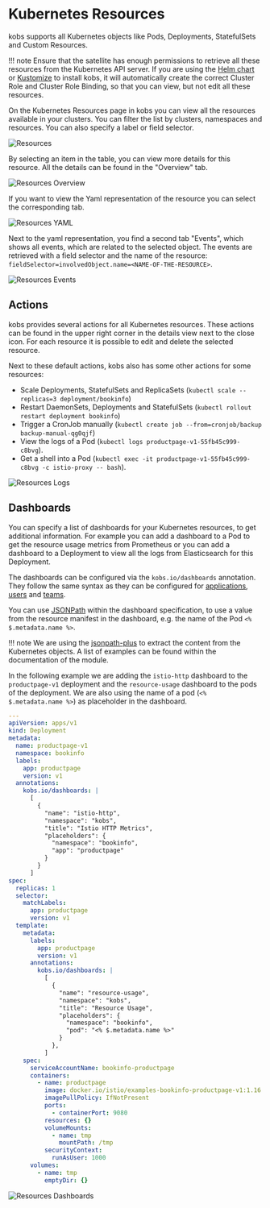 # Kubernetes Resources

kobs supports all Kubernetes objects like Pods, Deployments, StatefulSets and Custom Resources.

!!! note
    Ensure that the satellite has enough permissions to retrieve all these resources from the Kubernetes API server. If you are using the [Helm chart](../getting-started/installation//helm.md) or [Kustomize](../getting-started/installation/kustomize.md) to install kobs, it will automatically create the correct Cluster Role and Cluster Role Binding, so that you can view, but not edit all these resources.

On the Kubernetes Resources page in kobs you can view all the resources available in your clusters. You can filter the list by clusters, namespaces and resources. You can also specify a label or field selector.

![Resources](assets/resources.png)

By selecting an item in the table, you can view more details for this resource. All the details can be found in the "Overview" tab.

![Resources Overview](assets/resources-overview.png)

If you want to view the Yaml representation of the resource you can select the corresponding tab.

![Resources YAML](assets/resources-yaml.png)

Next to the yaml representation, you find a second tab "Events", which shows all events, which are related to the selected object. The events are retrieved with a field selector and the name of the resource: `fieldSelector=involvedObject.name=<NAME-OF-THE-RESOURCE>`.

![Resources Events](assets/resources-events.png)

## Actions

kobs provides several actions for all Kubernetes resources. These actions can be found in the upper right corner in the details view next to the close icon. For each resource it is possible to edit and delete the selected resource.

Next to these default actions, kobs also has some other actions for some resources:

- Scale Deployments, StatefulSets and ReplicaSets (`kubectl scale --replicas=3 deployment/bookinfo`)
- Restart DaemonSets, Deployments and StatefulSets (`kubectl rollout restart deployment bookinfo`)
- Trigger a CronJob manually (`kubectl create job --from=cronjob/backup backup-manual-qg0qjf`)
- View the logs of a Pod (`kubectl logs productpage-v1-55fb45c999-c8bvg`).
- Get a shell into a Pod (`kubectl exec -it productpage-v1-55fb45c999-c8bvg -c istio-proxy -- bash`).

![Resources Logs](assets/resources-logs.png)

## Dashboards

You can specify a list of dashboards for your Kubernetes resources, to get additional information. For example you can add a dashboard to a Pod to get the resource usage metrics from Prometheus or you can add a dashboard to a Deployment to view all the logs from Elasticsearch for this Deployment.

The dashboards can be configured via the `kobs.io/dashboards` annotation. They follow the same syntax as they can be configured for [applications](applications.md#dashboard), [users](teams.md#dashboard) and [teams](teams.md#dashboard).

You can use [JSONPath](https://goessner.net/articles/JsonPath/) within the dashboard specification, to use a value from the resource manifest in the dashboard, e.g. the name of the Pod `<% $.metadata.name %>`.

!!! note
    We are using the [jsonpath-plus](https://www.npmjs.com/package/jsonpath-plus) to extract the content from the Kubernetes objects. A list of examples can be found within the documentation of the module.

In the following example we are adding the `istio-http` dashboard to the `productpage-v1` deployment and the `resource-usage` dashboard to the pods of the deployment. We are also using the name of a pod (`<% $.metadata.name %>`) as placeholder in the dashboard.

```yaml
---
apiVersion: apps/v1
kind: Deployment
metadata:
  name: productpage-v1
  namespace: bookinfo
  labels:
    app: productpage
    version: v1
  annotations:
    kobs.io/dashboards: |
      [
        {
          "name": "istio-http",
          "namespace": "kobs",
          "title": "Istio HTTP Metrics",
          "placeholders": {
            "namespace": "bookinfo",
            "app": "productpage"
          }
        }
      ]
spec:
  replicas: 1
  selector:
    matchLabels:
      app: productpage
      version: v1
  template:
    metadata:
      labels:
        app: productpage
        version: v1
      annotations:
        kobs.io/dashboards: |
          [
            {
              "name": "resource-usage",
              "namespace": "kobs",
              "title": "Resource Usage",
              "placeholders": {
                "namespace": "bookinfo",
                "pod": "<% $.metadata.name %>"
              }
            },
          ]
    spec:
      serviceAccountName: bookinfo-productpage
      containers:
        - name: productpage
          image: docker.io/istio/examples-bookinfo-productpage-v1:1.16.2
          imagePullPolicy: IfNotPresent
          ports:
            - containerPort: 9080
          resources: {}
          volumeMounts:
            - name: tmp
              mountPath: /tmp
          securityContext:
            runAsUser: 1000
      volumes:
        - name: tmp
          emptyDir: {}
```

![Resources Dashboards](assets/resources-dashboards.png)
